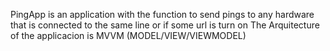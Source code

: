 PingApp is an application with the function to send pings to any hardware that is connected to the same line or if some url is turn on
The Arquitecture of the applicacion is MVVM (MODEL/VIEW/VIEWMODEL)
